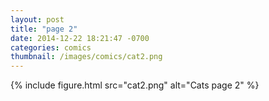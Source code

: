 ```yaml
---
layout: post
title: "page 2"
date: 2014-12-22 18:21:47 -0700
categories: comics
thumbnail: /images/comics/cat2.png
---
```


{% include figure.html src="cat2.png" alt="Cats page 2" %}